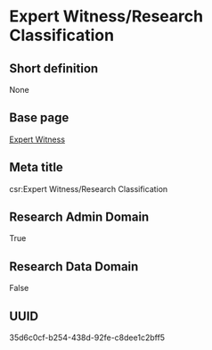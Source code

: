 # Expert Witness/Research Classification
## Short definition
None
## Base page
[Expert Witness](../../Objects/Expert%20Witness.md)
## Meta title
csr:Expert Witness/Research Classification
## Research Admin Domain
True
## Research Data Domain
False
## UUID
35d6c0cf-b254-438d-92fe-c8dee1c2bff5
